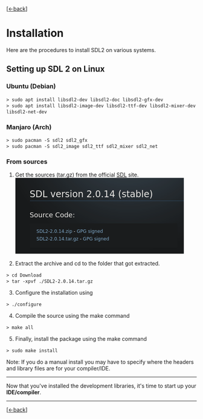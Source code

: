 [[<-back](./INSTALLATION.md)]

# Installation
Here are the procedures to install SDL2 on various systems.

## Setting up SDL 2 on Linux
### Ubuntu (Debian)
``` Shell
> sudo apt install libsdl2-dev libsdl2-doc libsdl2-gfx-dev
> sudo apt install libsdl2-image-dev libsdl2-ttf-dev libsdl2-mixer-dev libsdl2-net-dev
```
### Manjaro (Arch)
``` Shell
> sudo pacman -S sdl2 sdl2_gfx
> sudo pacman -S sdl2_image sdl2_ttf sdl2_mixer sdl2_net
```
### From sources
1. Get the sources (tar.gz) from the official [SDL](http://libsdl.org/download-2.0.php) site.
![SDL2 download](./img/SDL2-source-code.png)

2. Extract the archive and cd to the folder that got extracted.

``` Shell
> cd Download
> tar -xpvf ./SDL2-2.0.14.tar.gz
```

3. Configure the installation using

``` Shell
> ./configure
```

4. Compile the source using the make command

``` Shell
> make all
```

5. Finally, install the package using the make command

``` Shell
> sudo make install
```

Note: If you do a manual install you may have to specify where the headers and library files are for your compiler/IDE.

------
Now that you've installed the development libraries, it's time to start up your __IDE/compiler__.

------
[[<-back](./INSTALLATION.md)]